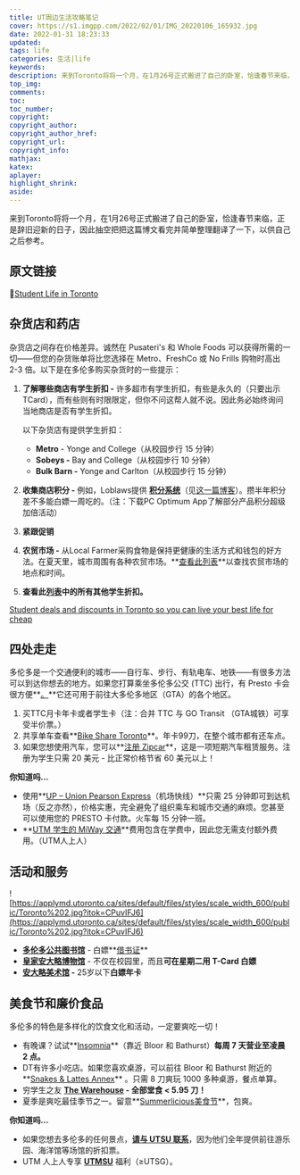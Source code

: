 ```yaml
---
title: UT周边生活攻略笔记
cover: https://s1.imgpp.com/2022/02/01/IMG_20220106_165932.jpg
date: 2022-01-31 18:23:33
updated:
tags: life
categories: 生活|life
keywords:
description: 来到Toronto将将一个月，在1月26号正式搬进了自己的卧室，恰逢春节来临，正是辞旧迎新的日子，因此抽空把把这篇博文看完并简单整理翻译了一下，以供自己之后参考。
top_img:
comments:
toc:
toc_number:
copyright:
copyright_author:
copyright_author_href:
copyright_url:
copyright_info:
mathjax:
katex:
aplayer:
highlight_shrink:
aside:
---
```




来到Toronto将将一个月，在1月26号正式搬进了自己的卧室，恰逢春节来临，正是辞旧迎新的日子，因此抽空把把这篇博文看完并简单整理翻译了一下，以供自己之后参考。

## 原文链接

🔗[Student Life in Toronto](https://applymd.utoronto.ca/news/student-life-toronto)

## 杂货店和药店

杂货店之间存在价格差异。诚然在 Pusateri's 和 Whole Foods 可以获得所需的一切——但您的杂货账单将比您选择在 Metro、FreshCo 或 No Frills 购物时高出 2-3 倍。以下是在多伦多购买杂货时的一些提示：

1. **了解哪些商店有学生折扣 -** 许多超市有学生折扣，有些是永久的（只要出示 TCard），而有些则有时限限定，但你不问这帮人就不说。因此务必始终询问当地商店是否有学生折扣。

   以下杂货店有提供学生折扣：

   - **Metro** - Yonge and College（从校园步行 15 分钟）
   - **Sobeys -** Bay and College（从校园步行 10 分钟）
   - **Bulk Barn -** Yonge and Carlton（从校园步行 15 分钟）

2. **收集商店积分 -** 例如，Loblaws提供 **[积分系统](https://www.pcoptimum.ca/)**（见[这一篇博客](https://www.notion.so/About-PC-Supermarkets-546a1071701f472e9f2f18f0adebbc96)）。攒半年积分差不多能白嫖一周吃的。（注：下载PC Optimum App了解部分产品积分超级加倍活动）

3. **紧跟促销**

4. **农贸市场 -** 从Local Farmer采购食物是保持更健康的生活方式和钱包的好方法。在夏天里，城市周围有各种农贸市场。**[查看此列表](https://www.toronto.com/things-to-do/toronto-farmers-markets/)**以查找农贸市场的地点和时间。

5. **查看此[列表](https://www.blogto.com/sports_play/2014/09/student_deals_and_discounts_in_toronto/)中的所有其他学生折扣。**

[Student deals and discounts in Toronto so you can live your best life for cheap](https://www.blogto.com/sports_play/2014/09/student_deals_and_discounts_in_toronto/)

## **四处走走**

多伦多是一个交通便利的城市——自行车、步行、有轨电车、地铁——有很多方法可以到达你想去的地方。如果您打算乘坐多伦多公交 (TTC) 出行，有 Presto 卡会很方便**[。](https://www.prestocard.ca/en/)**它还可用于前往大多伦多地区（GTA）的各个地区。

1. 买TTC月卡年卡或者学生卡（注：合并 TTC 与 GO Transit （GTA城铁）可享受半价票。）
2. 共享单车查看**[Bike Share Toronto](https://bikesharetoronto.com/how-it-works/)**。年卡99刀，在整个城市都有还车点。
3. 如果您想使用汽车，您可以**[注册 Zipcar](https://www.zipcar.com/en-ca)**，这是一项短期汽车租赁服务。注册为学生只需 20 美元 - 比正常价格节省 60 美元以上！

**你知道吗…**

- 使用**[UP – Union Pearson Express](https://www.upexpress.com/Home/Index)（机场快线）**只需 25 分钟即可到达机场（反之亦然），价格实惠，完全避免了组织乘车和城市交通的麻烦。您甚至可以使用您的 PRESTO 卡付款。火车每 15 分钟一班。
- **[UTM 学生的 MiWay 交通](https://utmsu.ca/u-pass/)**费用包含在学费中，因此您无需支付额外费用。（UTM人上人）

## **活动和服务**

![https://applymd.utoronto.ca/sites/default/files/styles/scale_width_600/public/Toronto%202.jpg?itok=CPuvIFJ6](https://applymd.utoronto.ca/sites/default/files/styles/scale_width_600/public/Toronto%202.jpg?itok=CPuvIFJ6)

- [**多伦多公共图书馆**](https://www.torontopubliclibrary.ca/) - 白嫖**[借书证](https://www.torontopubliclibrary.ca/using-the-library/your-library-card/)**
- **[皇家安大略博物馆](https://www.rom.on.ca/en)** - 不仅在校园里，而且**可在星期二用 T-Card 白嫖**
- **[安大略美术馆](https://ago.ca/) -** 25岁以下**白嫖年卡**

## **美食节和廉价食品**

多伦多的特色是多样化的饮食文化和活动，一定要爽吃一切！

- 有晚课？试试**[Insomnia](https://www.insomniarestaurant.com/)**（靠近 Bloor 和 Bathurst）**每周 7 天营业至凌晨 2 点。**
- DT有许多小吃店。如果您喜欢桌游，可以前往 Bloor 和 Bathurst 附近的**[Snakes & Lattes Annex](https://www.snakesandlattes.com/location/annex/)**  。只需 8 刀爽玩 1000 多种桌游，餐点单算。
- 穷学生之友 **[The Warehouse](http://www.warehousegroup.ca/restaurants) - 全部堂食 < 5.95 刀！**
- 夏季是爽吃最佳季节之一。留意**[Summerlicious](https://www.toronto.ca/explore-enjoy/festivals-events/summerlicious/)[美食节](https://www.todocanada.ca/food-festivals-toronto/)**，包爽。

**你知道吗…**

- 如果您想去多伦多的任何景点，**[请与 UTSU 联系](https://www.utsu.ca/services/)**，因为他们全年提供前往游乐园、海洋馆等场馆的折扣票。
- UTM 人上人专享 **[UTMSU](https://utmsu.ca/)** 福利（≥UTSG）。